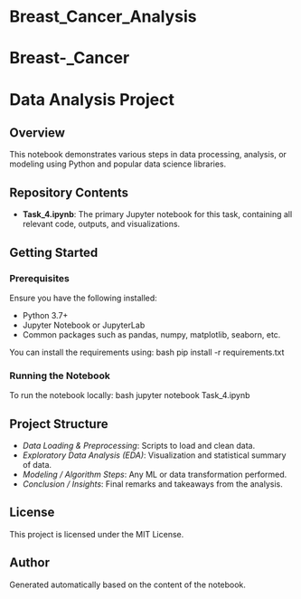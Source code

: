 # Breast_Cancer_Analysis
# Breast-_Cancer
# Data Analysis Project

## Overview
This notebook demonstrates various steps in data processing, analysis, or modeling using Python and popular data science libraries.

## Repository Contents
- **Task_4.ipynb**: The primary Jupyter notebook for this task, containing all relevant code, outputs, and visualizations.

## Getting Started

### Prerequisites
Ensure you have the following installed:
- Python 3.7+
- Jupyter Notebook or JupyterLab
- Common packages such as pandas, numpy, matplotlib, seaborn, etc.

You can install the requirements using:
bash
pip install -r requirements.txt


### Running the Notebook
To run the notebook locally:
bash
jupyter notebook Task_4.ipynb


## Project Structure
- *Data Loading & Preprocessing*: Scripts to load and clean data.
- *Exploratory Data Analysis (EDA)*: Visualization and statistical summary of data.
- *Modeling / Algorithm Steps*: Any ML or data transformation performed.
- *Conclusion / Insights*: Final remarks and takeaways from the analysis.

## License
This project is licensed under the MIT License.

## Author
Generated automatically based on the content of the notebook.

